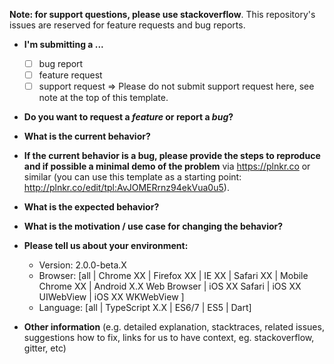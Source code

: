 **Note: for support questions, please use stackoverflow**. This repository's issues are reserved for feature requests and bug reports.

- **I'm submitting a ...**

  - [ ] bug report
  - [ ] feature request
  - [ ] support request => Please do not submit support request here, see note at the top of this template.

- **Do you want to request a _feature_ or report a _bug_?**

- **What is the current behavior?**

- **If the current behavior is a bug, please provide the steps to reproduce and if possible a minimal demo of the problem** via
  https://plnkr.co or similar (you can use this template as a starting point: http://plnkr.co/edit/tpl:AvJOMERrnz94ekVua0u5).

- **What is the expected behavior?**

- **What is the motivation / use case for changing the behavior?**

- **Please tell us about your environment:**

  - Version: 2.0.0-beta.X
  - Browser: [all | Chrome XX | Firefox XX | IE XX | Safari XX | Mobile Chrome XX | Android X.X Web Browser | iOS XX Safari | iOS XX UIWebView | iOS XX WKWebView ]
  - Language: [all | TypeScript X.X | ES6/7 | ES5 | Dart]

- **Other information** (e.g. detailed explanation, stacktraces, related issues, suggestions how to fix, links for us to have context, eg. stackoverflow, gitter, etc)
